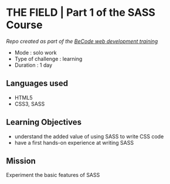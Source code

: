 # THE FIELD | Part 1 of the  SASS Course

_Repo created as part of the [BeCode web development training](https://becode.org/fr/apprendre/developpeur-web-junior/)_


* Mode : solo work
* Type of challenge : learning
* Duration : 1 day

## Languages used

* HTML5
* CSS3, SASS

## Learning Objectives

* understand the added value of using SASS to write CSS code
* have a first hands-on experience at writing SASS

## Mission

Experiment the basic features of SASS
